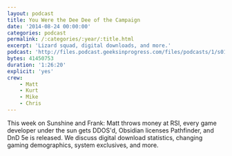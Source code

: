 ```yaml
---
layout: podcast
title: You Were the Dee Dee of the Campaign
date: '2014-08-24 00:00:00'
categories: podcast
permalink: /:categories/:year/:title.html
excerpt: 'Lizard squad, digital downloads, and more.'
podcast: 'http://files.podcast.geeksinprogress.com/files/podcasts/1/s01e14_YouWereTheDeeDee.mp3'
bytes: 41450753
duration: '1:26:20'
explicit: 'yes'
crew:
    - Matt
    - Kurt
    - Mike
    - Chris
---
```


This week on Sunshine and Frank: Matt throws money at RSI, every game developer under the sun gets DDOS'd, Obsidian licenses Pathfinder, and DnD 5e is released. We discuss digital download statistics, changing gaming demographics, system exclusives, and more. 
